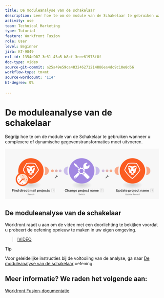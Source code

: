 ```yaml
---
title: De moduleanalyse van de schakelaar
description: Leer hoe te om de module van de Schakelaar te gebruiken wanneer u complexere of dynamische gegevenstransformaties in moet uitvoeren [!DNL Adobe Workfront Fusion].
activity: use
team: Technical Marketing
type: Tutorial
feature: Workfront Fusion
role: User
level: Beginner
jira: KT-9049
exl-id: 1354d907-3e61-45a5-b8cf-3eee61973f8f
doc-type: video
source-git-commit: a25a49e59ca483246271214886ea4dc9c10e8d66
workflow-type: tm+mt
source-wordcount: '114'
ht-degree: 0%

---
```


# De moduleanalyse van de schakelaar

Begrijp hoe te om de module van de Schakelaar te gebruiken wanneer u complexere of dynamische gegevenstransformaties moet uitvoeren.

![Een beeld gebruikend de schakelaarmodule](assets/beyond-basic-modules-4.png)

## De moduleanalyse van de schakelaar

Workfront raadt u aan om de video met een doorlichting te bekijken voordat u probeert de oefening opnieuw te maken in uw eigen omgeving.

>[!VIDEO](https://video.tv.adobe.com/v/335290/?quality=12&learn=on)

>[!TIP]
>
>Voor geleidelijke instructies bij de voltooiing van de analyse, ga naar [De moduleanalyse van de schakelaar](https://experienceleague.adobe.com/docs/workfront-learn/tutorials-workfront/fusion/exercises/switch-module.html?lang=en) oefening.


## Meer informatie? We raden het volgende aan:

[Workfront Fusion-documentatie](https://experienceleague.adobe.com/docs/workfront/using/adobe-workfront-fusion/workfront-fusion-2.html?lang=en)
